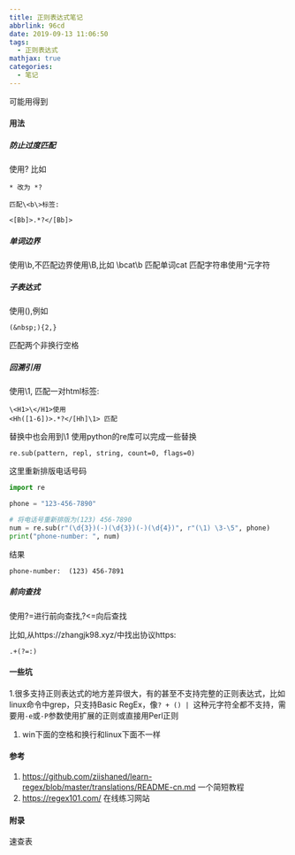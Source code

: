 ```yaml
---
title: 正则表达式笔记
abbrlink: 96cd
date: 2019-09-13 11:06:50
tags:
  - 正则表达式
mathjax: true
categories:
  - 笔记
---
```


可能用得到
<!-- more -->
#### 用法

##### 防止过度匹配

使用? 比如

    * 改为 *?

    匹配\<b\>标签:

    <[Bb]>.*?</[Bb]>

##### 单词边界

使用\b,不匹配边界使用\B,比如 \bcat\b 匹配单词cat
匹配字符串使用^元字符

##### 子表达式

使用(),例如

    (&nbsp;){2,}

匹配两个非换行空格

##### 回溯引用

使用\1, 匹配一对html标签:

    \<H1>\</H1>使用
    <Hh([1-6])>.*?</[Hh]\1> 匹配

替换中也会用到\1
使用python的re库可以完成一些替换

    re.sub(pattern, repl, string, count=0, flags=0)

这里重新排版电话号码

```python
import re

phone = "123-456-7890"

# 将电话号重新排版为(123) 456-7890
num = re.sub(r"(\d{3})(-)(\d{3})(-)(\d{4})", r"(\1) \3-\5", phone)
print("phone-number: ", num)
```

结果

    phone-number:  (123) 456-7891

##### 前向查找

使用?=进行前向查找,?<=向后查找

比如,从https://zhangjk98.xyz/中找出协议https:

    .+(?=:)

#### 一些坑

1.很多支持正则表达式的地方差异很大，有的甚至不支持完整的正则表达式，比如linux命令中grep，只支持Basic RegEx，像`? + () | `这种元字符全都不支持，需要用` -e `或` -P `参数使用扩展的正则或直接用Perl正则
1. win下面的空格和换行和linux下面不一样

#### 参考

1. <https://github.com/ziishaned/learn-regex/blob/master/translations/README-cn.md> 一个简短教程
2. <https://regex101.com/> 在线练习网站

#### 附录

速查表

